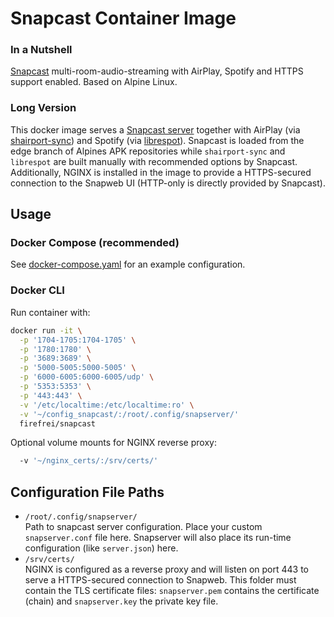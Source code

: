 # Snapcast Container Image
### In a Nutshell
[Snapcast](https://github.com/badaix/snapcast) multi-room-audio-streaming with AirPlay, Spotify and HTTPS support enabled. Based on Alpine Linux.

### Long Version
This docker image serves a [Snapcast server](https://github.com/badaix/snapcast) together with AirPlay (via [shairport-sync](https://github.com/mikebrady/shairport-sync)) and Spotify (via [librespot](https://github.com/librespot-org/librespot)).
Snapcast is loaded from the edge branch of Alpines APK repositories while `shairport-sync` and `librespot` are built manually with recommended options by Snapcast.  
Additionally, NGINX is installed in the image to provide a HTTPS-secured connection to the Snapweb UI (HTTP-only is directly provided by Snapcast).


## Usage

### Docker Compose (recommended)
See [docker-compose.yaml](docker-compose.yaml) for an example configuration.

### Docker CLI
Run container with:
```bash
docker run -it \
  -p '1704-1705:1704-1705' \
  -p '1780:1780' \
  -p '3689:3689' \
  -p '5000-5005:5000-5005' \
  -p '6000-6005:6000-6005/udp' \
  -p '5353:5353' \
  -p '443:443' \
  -v '/etc/localtime:/etc/localtime:ro' \
  -v '~/config_snapcast/:/root/.config/snapserver/'
  firefrei/snapcast
```

Optional volume mounts for NGINX reverse proxy:
```bash
  -v '~/nginx_certs/:/srv/certs/'
```

## Configuration File Paths
- `/root/.config/snapserver/`  
  Path to snapcast server configuration. Place your custom `snapserver.conf` file here. Snapserver will also place its run-time configuration (like `server.json`) here.
- `/srv/certs/`  
  NGINX is configured as a reverse proxy and will listen on port 443 to serve a HTTPS-secured connection to Snapweb. This folder must contain the TLS certificate files: `snapserver.pem` contains the certificate (chain) and `snapserver.key` the private key file.